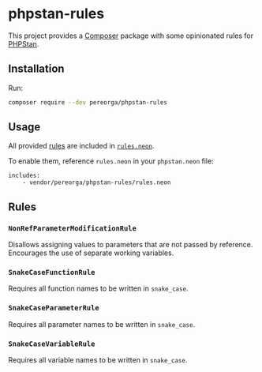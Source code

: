 # phpstan-rules

This project provides a [Composer](https://getcomposer.org) package with some opinionated rules for [PHPStan](https://github.com/phpstan/phpstan).

## Installation

Run:

```sh
composer require --dev pereorga/phpstan-rules
```

## Usage

All provided [rules](https://github.com/pereorga/phpstan-rules#rules) are included in [`rules.neon`](rules.neon).

To enable them, reference `rules.neon` in your `phpstan.neon` file:

```neon
includes:
    - vendor/pereorga/phpstan-rules/rules.neon
```

## Rules

### `NonRefParameterModificationRule`

Disallows assigning values to parameters that are not passed by reference. Encourages the use of separate working variables.

### `SnakeCaseFunctionRule`

Requires all function names to be written in `snake_case`.

### `SnakeCaseParameterRule`

Requires all parameter names to be written in `snake_case`.

### `SnakeCaseVariableRule`

Requires all variable names to be written in `snake_case`.
